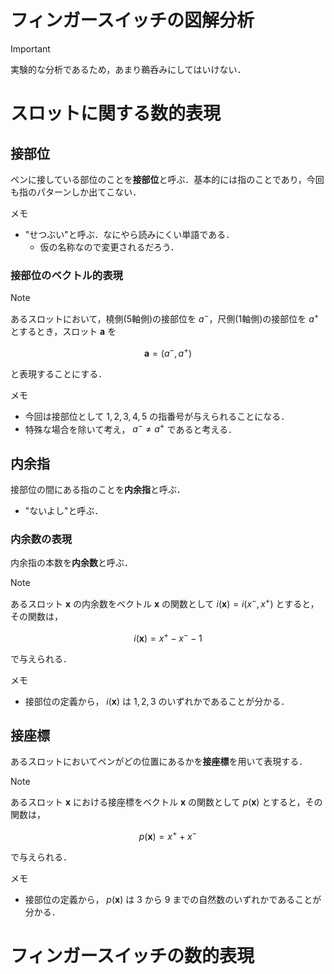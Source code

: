 # フィンガースイッチの図解分析
> [!Important]
> 実験的な分析であるため，あまり鵜呑みにしてはいけない．

# スロットに関する数的表現
## 接部位
ペンに接している部位のことを**接部位**と呼ぶ．基本的には指のことであり，今回も指のパターンしか出てこない．

メモ
- "せつぶい"と呼ぶ．なにやら読みにくい単語である．
    - 仮の名称なので変更されるだろう．
### 接部位のベクトル的表現
> [!Note]
> あるスロットにおいて，橈側(5軸側)の接部位を $a^-$，尺側(1軸側)の接部位を $a^+$ とするとき，スロット $\boldsymbol{a}$ を
> ```math
> \boldsymbol{a} = (a^-, a^+)
> ```
> と表現することにする．

メモ
- 今回は接部位として $1, 2, 3, 4, 5$ の指番号が与えられることになる．
- 特殊な場合を除いて考え， $a^- \neq a^+$ であると考える．

## 内余指
接部位の間にある指のことを**内余指**と呼ぶ．
- "ないよし"と呼ぶ．


### 内余数の表現
内余指の本数を**内余数**と呼ぶ．

> [!Note]
> あるスロット $\boldsymbol{x}$ の内余数をベクトル $\boldsymbol{x}$ の関数として $i(\boldsymbol{x}) = i(x^-, x^+)$ とすると，その関数は，
> ```math
> i(\boldsymbol{x}) = x^+ - x^- - 1
> ```
> で与えられる．

メモ
- 接部位の定義から， $i(\boldsymbol{x})$ は $1,2,3$ のいずれかであることが分かる．

## 接座標
あるスロットにおいてペンがどの位置にあるかを**接座標**を用いて表現する．

> [!Note]
> あるスロット $\boldsymbol{x}$ における接座標をベクトル $\boldsymbol{x}$ の関数として $p(\boldsymbol{x})$ とすると，その関数は，
> ```math
> p(\boldsymbol{x}) = x^+ + x^-
> ```
> で与えられる．

メモ
- 接部位の定義から， $p(\boldsymbol{x})$ は $3$ から $9$ までの自然数のいずれかであることが分かる．

# フィンガースイッチの数的表現